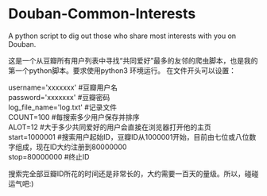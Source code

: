 Douban-Common-Interests
=======================

A python script to dig out those who share most interests with you on Douban.

这是一个从豆瓣所有用户列表中寻找“共同爱好”最多的友邻的爬虫脚本，也是我的第一个python脚本。要求使用python3 环境运行。
在文件开头可以设置：  

  username='xxxxxxx' #豆瓣用户名  
  password='xxxxxxx' #豆瓣密码  
  log_file_name='log.txt' #记录文件  
  COUNT=100 #每搜索多少用户保存并排序  
  ALOT=12 #大于多少共同爱好的用户会直接在浏览器打开他的主页  
  start=1000001 #搜索用户起始ID，豆瓣ID从1000001开始，目前由七位或八位数字组成，现在ID大约注册到80000000  
  stop=80000000 #终止ID  

搜索完全部豆瓣ID所花的时间还是非常长的，大约需要一百天的量级。所以，碰碰运气吧:)
